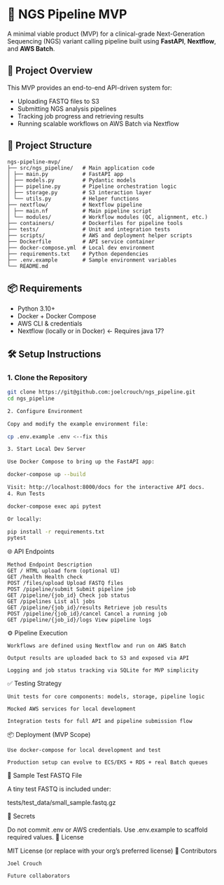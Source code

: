# 🧬 NGS Pipeline MVP

A minimal viable product (MVP) for a clinical-grade Next-Generation Sequencing (NGS) variant calling pipeline built using **FastAPI**, **Nextflow**, and **AWS Batch**.

## 🚀 Project Overview

This MVP provides an end-to-end API-driven system for:

- Uploading FASTQ files to S3
- Submitting NGS analysis pipelines
- Tracking job progress and retrieving results
- Running scalable workflows on AWS Batch via Nextflow

## 📁 Project Structure

```
ngs-pipeline-mvp/
├── src/ngs_pipeline/   # Main application code
│ ├── main.py           # FastAPI app
│ ├── models.py         # Pydantic models
│ ├── pipeline.py       # Pipeline orchestration logic
│ ├── storage.py        # S3 interaction layer
│ └── utils.py          # Helper functions
├── nextflow/           # Nextflow pipeline
│ ├── main.nf           # Main pipeline script
│ └── modules/          # Workflow modules (QC, alignment, etc.)
├── containers/         # Dockerfiles for pipeline tools
├── tests/              # Unit and integration tests
├── scripts/            # AWS and deployment helper scripts
├── Dockerfile          # API service container
├── docker-compose.yml  # Local dev environment
├── requirements.txt    # Python dependencies
├── .env.example        # Sample environment variables
└── README.md
```

## 📦 Requirements

- Python 3.10+
- Docker + Docker Compose
- AWS CLI & credentials
- Nextflow (locally or in Docker) <- Requires java 17?

## 🛠️ Setup Instructions

### 1. Clone the Repository

```bash
git clone https://git@github.com:joelcrouch/ngs_pipeline.git
cd ngs_pipeline

2. Configure Environment

Copy and modify the example environment file:

cp .env.example .env <--fix this

3. Start Local Dev Server

Use Docker Compose to bring up the FastAPI app:

docker-compose up --build

Visit: http://localhost:8000/docs for the interactive API docs.
4. Run Tests

docker-compose exec api pytest

Or locally:

pip install -r requirements.txt
pytest
```

🌐 API Endpoints

```
Method Endpoint Description
GET / HTML upload form (optional UI)
GET /health Health check
POST /files/upload Upload FASTQ files
POST /pipeline/submit Submit pipeline job
GET /pipeline/{job_id} Check job status
GET /pipelines List all jobs
GET /pipeline/{job_id}/results Retrieve job results
POST /pipeline/{job_id}/cancel Cancel a running job
GET /pipeline/{job_id}/logs View pipeline logs
```

⚙️ Pipeline Execution

    Workflows are defined using Nextflow and run on AWS Batch

    Output results are uploaded back to S3 and exposed via API

    Logging and job status tracking via SQLite for MVP simplicity

✅ Testing Strategy

    Unit tests for core components: models, storage, pipeline logic

    Mocked AWS services for local development

    Integration tests for full API and pipeline submission flow

📦 Deployment (MVP Scope)

    Use docker-compose for local development and test

    Production setup can evolve to ECS/EKS + RDS + real Batch queues

🧪 Sample Test FASTQ File

A tiny test FASTQ is included under:

tests/test_data/small_sample.fastq.gz

🔐 Secrets

Do not commit .env or AWS credentials. Use .env.example to scaffold required values.
📄 License

MIT License (or replace with your org’s preferred license)
👥 Contributors

    Joel Crouch

    Future collaborators

```

```
